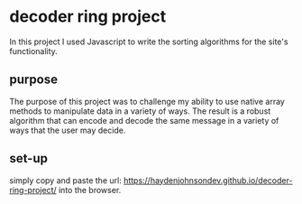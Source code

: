 # decoder ring project
In this project I used Javascript to write the sorting algorithms for the site's functionality. 
## purpose
The purpose of this project was to challenge my ability to use native array methods to manipulate data in a variety of ways.
The result is a robust algorithm that can encode and decode the same message in a variety of ways that the user may decide.
## set-up
simply copy and paste the url: https://haydenjohnsondev.github.io/decoder-ring-project/ into the browser.
